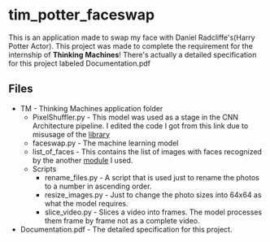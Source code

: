 # tim_potter_faceswap
This is an application made to swap my face with Daniel Radcliffe's(Harry Potter Actor).
This project was made to complete the requirement for the internship of **Thinking Machines**!
There's actually a detailed specification for this project labeled Documentation.pdf

## Files
* TM - Thinking Machines application folder
    * PixelShuffler.py - This model was used as a stage in the CNN Architecture pipeline. I edited the code I got from this link due to misusage of the [library](https://gist.github.com/t-ae/6e1016cc188104d123676ccef3264981)
    * faceswap.py - The machine learning model
    * list_of_faces - This contains the list of images with faces recognized by the another [module](https://github.com/ageitgey/face_recognition) I used.
    * Scripts
      * rename_files.py - A script that is used just to rename the photos to a number in ascending order.
      * resize_images.py - Just to change the photo sizes into 64x64 as what the model requires.
      * slice_video.py - Slices a video into frames. The model processes them frame by frame not as a complete video.
* Documentation.pdf - The detailed specification for this project.
